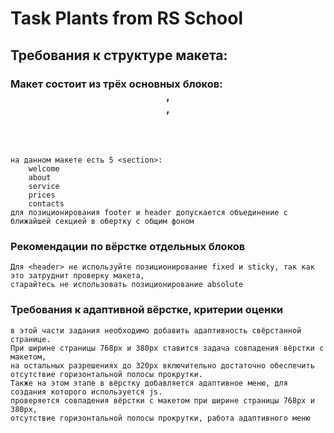 # Task Plants from RS School 
## Требования к структуре макета:

### Макет состоит из трёх основных блоков: <header>, <main>, <footer>
    на данном макете есть 5 <section>:
        welcome
        about
        service
        prices
        contacts
    для позиционирования footer и header допускается объединение с ближайшей секцией в обертку с общим фоном

### Рекомендации по вёрстке отдельных блоков

    Для <header> не используйте позиционирование fixed и sticky, так как это затруднит проверку макета, 
    старайтесь не использовать позиционирование absolute
### Требования к адаптивной вёрстке, критерии оценки
    в этой части задания необходимо добавить адаптивность свёрстанной странице. 
    При ширине страницы 768px и 380px ставится задача совпадения вёрстки с макетом, 
    на остальных разрешениях до 320рх включительно достаточно обеспечить отсутствие горизонтальной полосы прокрутки.
    Также на этом этапе в вёрстку добавляется адаптивное меню, для создания которого используется js.
    проверяется совпадения вёрстки с макетом при ширине страницы 768px и 380рх, 
    отсутствие горизонтальной полосы прокрутки, работа адаптивного меню

  
    
 
